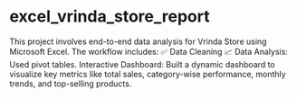 # excel_vrinda_store_report
This project involves end-to-end data analysis for Vrinda Store using Microsoft Excel. The workflow includes:  ✅ Data Cleaning  📈 Data Analysis: Used pivot tables. Interactive Dashboard: Built a dynamic dashboard to visualize key metrics like total sales, category-wise performance, monthly trends, and top-selling products.
